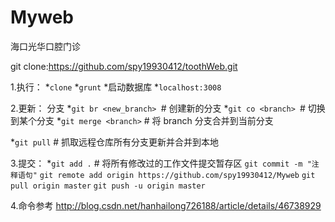 # Myweb

海口光华口腔门诊

git clone:https://github.com/spy19930412/toothWeb.git

1.执行：
*`clone`
*`grunt`
*启动数据库
*`localhost:3008`


2.更新：
分支
*`git br <new_branch> `# 创建新的分支
*`git co <branch> `# 切换到某个分支
*`git merge <branch>` # 将 branch 分支合并到当前分支

*`git pull` # 抓取远程仓库所有分支更新并合并到本地


3.提交：
*`git add .` # 将所有修改过的工作文件提交暂存区
`git commit -m "注释语句"`
`git remote add origin https://github.com/spy19930412/Myweb`
`git pull origin master`
`git push -u origin master`

4.命令参考
http://blog.csdn.net/hanhailong726188/article/details/46738929

